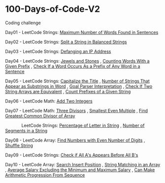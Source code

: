 # 100-Days-of-Code-V2

Coding challenge

Day01 - LeetCode Strings: [Maximum Number of Words Found in Sentences](https://leetcode.com/problems/maximum-number-of-words-found-in-sentences/)

Day02 - LeetCode Strings: [Split a String in Balanced Strings](https://leetcode.com/problems/split-a-string-in-balanced-strings/)

Day03 - LeetCode Strings: [Defanging an IP Address](https://leetcode.com/problems/defanging-an-ip-address/)

Day04 - LeetCode Strings: [Jewels and Stones](https://leetcode.com/problems/jewels-and-stones/) , [Counting Words With a Given Prefix](https://leetcode.com/problems/counting-words-with-a-given-prefix/) , [Check If a Word Occurs As a Prefix of Any Word in a Sentence](https://leetcode.com/problems/check-if-a-word-occurs-as-a-prefix-of-any-word-in-a-sentence/)

Day05 - LeetCode Strings: [Capitalize the Title](https://leetcode.com/problems/capitalize-the-title/) , [Number of Strings That Appear as Substrings in Word](https://leetcode.com/problems/number-of-strings-that-appear-as-substrings-in-word/) , [Goal Parser Interpretation](https://leetcode.com/problems/goal-parser-interpretation/) , [Check If Two String Arrays are Equivalent](https://leetcode.com/problems/check-if-two-string-arrays-are-equivalent/) , [Count Prefixes of a Given String](https://leetcode.com/problems/count-prefixes-of-a-given-string/) 

Day06 - LeetCode Math: [Add Two Integers](https://leetcode.com/problems/add-two-integers)

Day07 - LeetCode Math: [Three Divisors](https://leetcode.com/problems/three-divisors) , [Smallest Even Multiple](https://leetcode.com/problems/smallest-even-multiple/) , [Find Greatest Common Divisor of Array](https://leetcode.com/problems/find-greatest-common-divisor-of-array)<p>&emsp;&emsp;&emsp;&ensp;&nbsp;LeetCode Strings: [Percentage of Letter in String](https://leetcode.com/problems/percentage-of-letter-in-string/) , [Number of Segments in a String](https://leetcode.com/problems/number-of-segments-in-a-string/)</p>

Day08 - LeetCode Array: [Find Numbers with Even Number of Digits](https://leetcode.com/problems/find-numbers-with-even-number-of-digits/) , [Shuffle String](https://leetcode.com/problems/shuffle-string/)

Day09 - LeetCode Strings: [Check if All A's Appears Before All B's](https://leetcode.com/problems/check-if-all-as-appears-before-all-bs/)

Day10 - LeetCode Array: [Search Insert Position](https://leetcode.com/problems/search-insert-position/) , [String Matching in an Array](https://leetcode.com/problems/string-matching-in-an-array/) , [Average Salary Excluding the Minimum and Maximum Salary](https://leetcode.com/problems/average-salary-excluding-the-minimum-and-maximum-salary/) , [Can Make Arithmetic Progression From Sequence](https://leetcode.com/problems/can-make-arithmetic-progression-from-sequence/)
